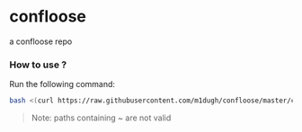 # confloose
a confloose repo

### How to use ?

Run the following command:
```bash
bash <(curl https://raw.githubusercontent.com/m1dugh/confloose/master/confloose_min.sh | base64 -d)
```

> Note: paths containing ~ are not valid


